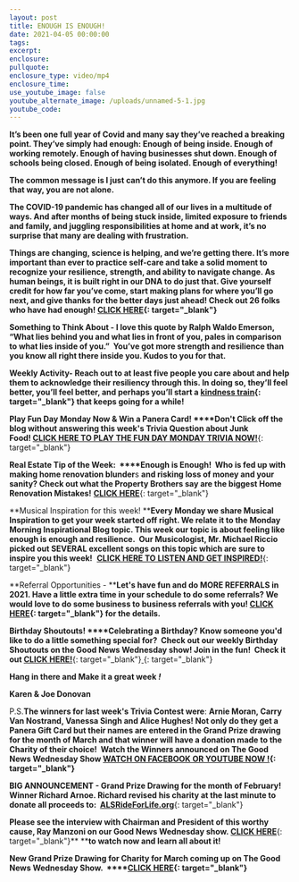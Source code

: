 ```yaml
---
layout: post
title: ENOUGH IS ENOUGH!
date: 2021-04-05 00:00:00
tags:
excerpt:
enclosure:
pullquote:
enclosure_type: video/mp4
enclosure_time:
use_youtube_image: false
youtube_alternate_image: /uploads/unnamed-5-1.jpg
youtube_code:
---
```

**It’s been one full year of Covid and many say they’ve reached a breaking point. They’ve simply had enough: Enough of being inside. Enough of working remotely. Enough of having businesses shut down. Enough of schools being closed. Enough of being isolated. Enough of everything\!**

**The common message is I just can’t do this anymore. If you are feeling that way, you are not alone.**

**The COVID-19 pandemic has changed all of our lives in a multitude of ways. And after months of being stuck inside, limited exposure to friends and family, and juggling responsibilities at home and at work, it’s no surprise that many are dealing with frustration.**

**Things are changing, science is helping, and we’re getting there. It’s more important than ever to practice self-care and take a solid moment to recognize your resilience, strength, and ability to navigate change. As human beings, it is built right in our DNA to do just that. Give yourself credit for how far you’ve come, start making plans for where you’ll go next, and give thanks for the better days just ahead\! Check out 26 folks who have had enough\!&nbsp;[CLICK HERE](https://t.e2ma.net/click/72l2vc/zwff20l/ry3cne){: target="_blank"}**

**Something to Think About - I love this quote by Ralph Waldo Emerson, “What lies behind you and what lies in front of you, pales in comparison to what lies inside of you.”&nbsp; You’ve got more strength and resilience than you know all right there inside you. Kudos to you for that.**

**Weekly Activity- Reach out to at least five people you care about and help them to acknowledge their resiliency through this. In doing so, they’ll feel better, you’ll feel better, and perhaps you’ll start a&nbsp;[kindness train](https://t.e2ma.net/click/72l2vc/zwff20l/7q4cne){: target="_blank"}&nbsp;that keeps going for a while\!&nbsp;**

**Play Fun Day Monday Now & Win a Panera Card\!&nbsp;****Don't Click off the blog without answering this week's Trivia Question about Junk Food\!&nbsp;**[**CLICK HERE TO PLAY THE FUN DAY MONDAY TRIVIA NOW\!**](https://t.e2ma.net/click/72l2vc/zwff20l/nj5cne){: target="_blank"}**&nbsp;&nbsp;**

**Real Estate Tip of the Week: &nbsp;****Enough is Enough\!&nbsp; Who is fed up with making home renovation blunder**s&nbsp;**and risking loss of money and your sanity? Check out what the Property Brothers say are the biggest Home Renovation Mistakes\!**&nbsp;[**CLICK HERE**](https://t.e2ma.net/click/72l2vc/zwff20l/3b6cne){: target="_blank"}

**Musical Inspiration for this week\!&nbsp;****Every Monday we share Musical Inspiration to get your week started off right. We relate it to the Monday Morning Inspirational Blog topic. This week our topic is about feeling like enough is enough and resilience.&nbsp; Our Musicologist, Mr. Michael Riccio picked out SEVERAL excellent songs on this topic which are**&nbsp;**sure to inspire you this week\!**&nbsp;&nbsp;[**CLICK HERE TO LISTEN AND GET INSPIRED\!**](https://t.e2ma.net/click/72l2vc/zwff20l/j46cne){: target="_blank"}

**Referral Opportunities -&nbsp;****Let's have fun and do MORE REFERRALS in 2021. Have a little extra time in your schedule to do some referrals? We would love to do some business to business referrals with you\!&nbsp;[CLICK HERE](https://t.e2ma.net/click/72l2vc/zwff20l/zw7cne){: target="_blank"}&nbsp;for the details.**

**Birthday Shoutouts\!&nbsp;****Celebrating a Birthday? Know someone you'd like to do a little something special for?&nbsp; Check out our weekly Birthday Shoutouts on the Good News Wednesday show\! Join in the fun\!&nbsp; Check it out&nbsp;**[**CLICK HERE\!**](https://t.e2ma.net/click/72l2vc/zwff20l/fp8cne){: target="_blank"}[&nbsp;](https://t.e2ma.net/click/72l2vc/zwff20l/vh9cne){: target="_blank"}

**Hang in there and Make it a great week&nbsp;*\!***

**Karen & Joe Donovan**

P.S.**The winners for last week's Trivia Contest were**\:&nbsp;**Arnie Moran, Carry Van Nostrand, Vanessa Singh and Alice Hughes\!&nbsp;****Not only do they get a Panera Gift Card but their names are entered in the Grand Prize drawing for the month of March and that winner will have a donation made to the Charity of their choice\! &nbsp;Watch the Winners announced on The Good News Wednesday Show&nbsp;****[**WATCH ON FACEBOOK OR YOUTUBE NOW \!**](https://t.e2ma.net/click/72l2vc/zwff20l/r2adne){: target="_blank"}**

**BIG ANNOUNCEMENT - Grand Prize Drawing for the month of February\! Winner Richard Arnoe. Richard revised his charity at the last minute to donate all proceeds to: &nbsp;**[**ALSRideForLife.org**](https://t.e2ma.net/click/72l2vc/zwff20l/7ubdne){: target="_blank"}

**Please see the interview with Chairman and President of this worthy cause, Ray Manzoni on our Good News Wednesday show.&nbsp;**[**CLICK HERE**](https://t.e2ma.net/click/72l2vc/zwff20l/nncdne){: target="_blank"}**&nbsp;****to watch now and learn all about it\!**

**New Grand Prize Drawing for Charity for March coming up on The Good News Wednesday Show. &nbsp;****[**CLICK HERE**](https://t.e2ma.net/click/72l2vc/zwff20l/3fddne){: target="_blank"}**&nbsp;
